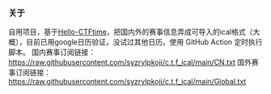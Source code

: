 ### 关于

自用项目，基于[Hello-CTFtime](https://github.com/ProbiusOfficial/Hello-CTFtime/tree/main)，把国内外的赛事信息弄成可导入的ical格式（大概），目前已用google日历验证，没试过其他日历。使用 GitHub Action 定时执行脚本。
国内赛事订阅链接：https://raw.githubusercontent.com/syzrylpkoji/c.t.f_ical/main/CN.txt
国外赛事订阅链接：https://raw.githubusercontent.com/syzrylpkoji/c.t.f_ical/main/Global.txt
